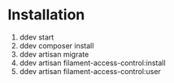  # Installation

1. ddev start
2. ddev composer install
3. ddev artisan migrate
4. ddev artisan filament-access-control:install
5. ddev artisan filament-access-control:user

